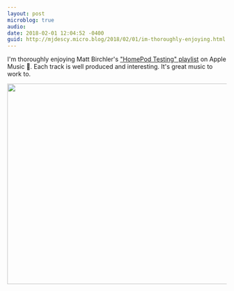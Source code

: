 ```yaml
---
layout: post
microblog: true
audio: 
date: 2018-02-01 12:04:52 -0400
guid: http://mjdescy.micro.blog/2018/02/01/im-thoroughly-enjoying.html
---
```

I'm thoroughly enjoying Matt Birchler's ["HomePod Testing" playlist](https://itunes.apple.com/us/playlist/homepod-testing/pl.u-qpZDJs2RG247) on Apple Music 🎵. Each track is well produced and interesting. It's great music to work to.

<img src="http://mjdescy.micro.blog/uploads/2018/390bb06eb4.jpg" width="600" height="462" />
